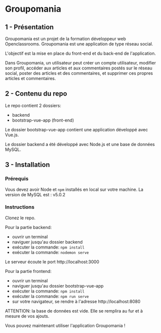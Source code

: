 # Groupomania

## 1 - Présentation

Groupomania est un projet de la formation développeur web Openclassrooms. Groupomania est une application de type réseau social.

L'objectif est la mise en place du front-end et du back-end de l'application.

Dans Groupomania, un utilisateur peut créer un compte utilisateur, modifier son profil, accéder aux articles et aux commentaires postés sur le réseau social, poster des articles et des commentaires, et supprimer ces propres articles et commentaires.

## 2 - Contenu du repo

Le repo contient 2 dossiers:
- backend
- bootstrap-vue-app (front-end)

Le dossier bootstrap-vue-app contient une application développé avec Vue.js.

Le dossier backend a été développé avec Node.js et une base de données MySQL.

## 3 - Installation

### Prérequis

Vous devez avoir Node et `npm` installés en local sur votre machine.
La version de MySQL est : v5.0.2

### Instructions

Clonez le repo.

Pour la partie backend:
- ouvrir un terminal
- naviguer jusqu'au dossier backend
- exécuter la commande: `npm install`
- exécuter la commande: `nodemon serve`

Le serveur écoute le port http://localhost:3000

Pour la partie frontend:
- ouvrir un terminal
- naviguer jusqu'au dossier bootstrap-vue-app
- exécuter la commande: `npm install`
- exécuter la commande: `npm run serve`
- sur votre navigateur, se rendre à l'adresse http://localhost:8080

ATTENTION: la base de données est vide. Elle se remplira au fur et à mesure de vos ajouts.

Vous pouvez maintenant utiliser l'application Groupomania !
